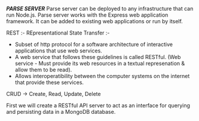 ***PARSE SERVER***
 Parse server can be deployed to any infrastructure that can run Node.js. Parse server works with the Express web application framework. 
 It can be added to existing web applications or run by itself.
 
 REST :- REpresentational State Transfer :- 
 * Subset of http protocol for a software architecture of interactive applications that use web services.
 * A web service that follows these guidelines is called RESTful. (Web service - Must provide its web resources in a textual represenation & allow them to be read).
 * Allows interoperatibility between the computer systems on the internet that provide these services.
 
 CRUD -> Create, Read, Update, Delete
 
 First we will create a RESTful API server to act as an interface for querying and persisting data in a MongoDB database.
 
